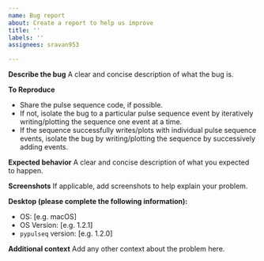 ```yaml
---
name: Bug report
about: Create a report to help us improve
title: ''
labels: ''
assignees: sravan953

---
```


**Describe the bug**
A clear and concise description of what the bug is.

**To Reproduce**
- Share the pulse sequence code, if possible.
- If not, isolate the bug to a particular pulse sequence event by iteratively writing/plotting the sequence one event at a time.
- If the sequence successfully writes/plots with individual pulse sequence events, isolate the bug by writing/plotting the sequence by successively adding events.

**Expected behavior**
A clear and concise description of what you expected to happen.

**Screenshots**
If applicable, add screenshots to help explain your problem.

**Desktop (please complete the following information):**
 - OS: [e.g. macOS]
 - OS Version: [e.g. 1.2.1]
- `pypulseq` version: [e.g. 1.2.0]

**Additional context**
Add any other context about the problem here.

